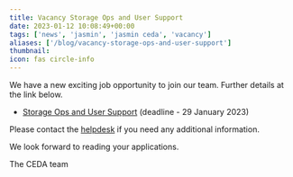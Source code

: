 ```yaml
---
title: Vacancy Storage Ops and User Support
date: 2023-01-12 10:08:49+00:00
tags: ['news', 'jasmin', 'jasmin ceda', 'vacancy']
aliases: ['/blog/vacancy-storage-ops-and-user-support']
thumbnail: 
icon: fas circle-info
---
```


We have a new exciting job opportunity to join our team. Further details at the link below.

* [Storage Ops and User Support](https://www.careersportal.co.uk/UKRI-careers/jobs/storage-operations-and-user-support-2724) (deadline - 29 January 2023)

Please contact the [helpdesk](mailto:%20support@ceda.ac.uk) if you need any additional information.

We look forward to reading your applications.

The CEDA team
